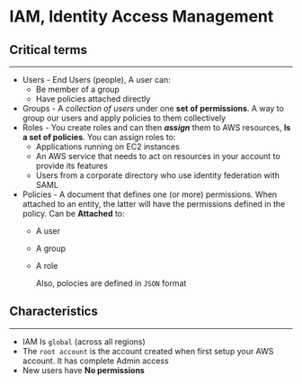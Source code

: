 # IAM, Identity Access Management

## Critical terms
---
* Users - End Users (people), A user can:
  * Be member of a group
  * Have policies attached directly
* Groups - A *collection of users* under one **set of permissions**. A way to group our users and apply policies to them collectively
* Roles - You create roles and can then ***assign*** them to AWS resources, **Is a set of policies**. You can assign roles to:
  * Applications running on EC2 instances
  * An AWS service that needs to act on resources in your account to provide its features
  * Users from a corporate directory who use identity federation with SAML
* Policies - A document that defines one (or more) permissions. When attached to an entity, the latter will have the permissions defined in the policy. Can be **Attached** to:
  * A user
  * A group
  * A role
    
    Also, polocies are defined in `JSON` format


## Characteristics
---
* IAM Is `global` (across all regions)
* The `root account` is the account created when first setup your AWS account. It has complete Admin access
* New users have **No permissions**